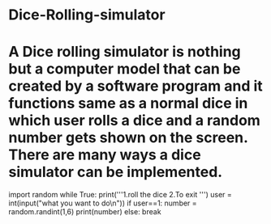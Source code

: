 # Dice-Rolling-simulator
# A Dice rolling simulator is nothing but a computer model that can be created by a software program and it functions same as a normal dice in which user rolls a dice and a random number gets shown on the screen. There are many ways a dice simulator can be implemented.
import random
while True:
print('''1.roll the dice 2.To exit ''')
user = int(input("what you want to do\n"))
if user==1:
	number = random.randint(1,6)
	print(number)
else:
	break
